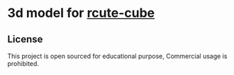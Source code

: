 # 3d model for [rcute-cube](https://github.com/r-cube/rcute-cube)

## License

This project is open sourced for educational purpose, Commercial usage is prohibited.